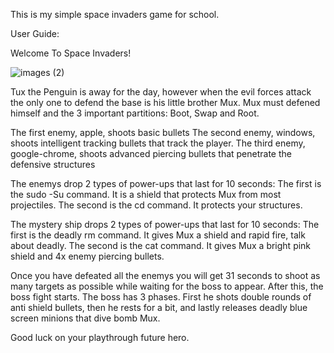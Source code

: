 This is my simple space invaders game for school.

User Guide:

Welcome To Space Invaders!

![images (2)](https://github.com/user-attachments/assets/31b245f7-4e98-40f2-b334-b0ecc39fb1a3)

Tux the Penguin is away for the day, however when the evil forces attack the only one to defend the base is his little brother Mux.
Mux must defened himself and the 3 important partitions: Boot, Swap and Root.

The first enemy, apple, shoots basic bullets 
The second enemy, windows, shoots intelligent tracking bullets that track the player.
The third enemy, google-chrome, shoots advanced piercing bullets that penetrate the defensive structures

The enemys drop 2 types of power-ups that last for 10 seconds:
  The first is the sudo -Su command. It is a shield that protects Mux from most projectiles.
  The second is the cd command. It protects your structures.

The mystery ship drops 2 types of power-ups that last for 10 seconds:
  The first is the deadly rm command. It gives Mux a shield and rapid fire, talk about deadly.
  The second is the cat command. It gives Mux a bright pink shield and 4x enemy piercing bullets.

Once you have defeated all the enemys you will get 31 seconds to shoot as many targets as possible while waiting for the boss to appear.
After this, the boss fight starts. The boss has 3 phases. First he shots double rounds of anti shield bullets, then he rests for a bit, and lastly releases deadly blue screen minions that dive bomb Mux.

Good luck on your playthrough future hero.
